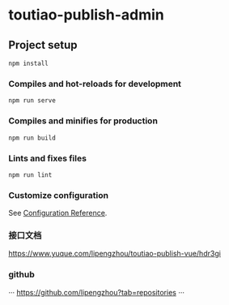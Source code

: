 # toutiao-publish-admin

## Project setup

```
npm install
```

### Compiles and hot-reloads for development

```
npm run serve
```

### Compiles and minifies for production

```
npm run build
```

### Lints and fixes files

```
npm run lint
```

### Customize configuration

See [Configuration Reference](https://cli.vuejs.org/config/).

### 接口文档

https://www.yuque.com/lipengzhou/toutiao-publish-vue/hdr3gi

### github

···
https://github.com/lipengzhou?tab=repositories
···
